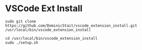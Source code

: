 # VSCode Ext Install


```
sudo git clone https://github.com/DominicStait/vscode_extension_install.git /usr/local/bin/vscode_extension_install
```

```
cd /usr/local/bin/vscode_extension_install
sudo ./setup.sh
```